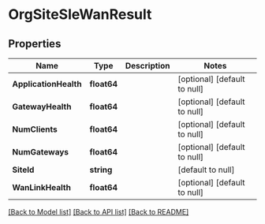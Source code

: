 # OrgSiteSleWanResult

## Properties
Name | Type | Description | Notes
------------ | ------------- | ------------- | -------------
**ApplicationHealth** | **float64** |  | [optional] [default to null]
**GatewayHealth** | **float64** |  | [optional] [default to null]
**NumClients** | **float64** |  | [optional] [default to null]
**NumGateways** | **float64** |  | [optional] [default to null]
**SiteId** | **string** |  | [default to null]
**WanLinkHealth** | **float64** |  | [optional] [default to null]

[[Back to Model list]](../README.md#documentation-for-models) [[Back to API list]](../README.md#documentation-for-api-endpoints) [[Back to README]](../README.md)

